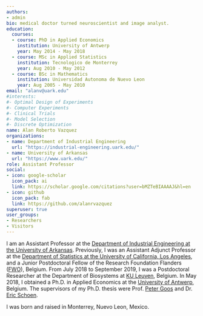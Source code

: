 ```yaml
---
authors:
- admin
bio: medical doctor turned neuroscientist and image analyst.
education:
  courses:
  - course: PhD in Applied Economics
    institution: University of Antwerp
    year: May 2014 - May 2018
  - course: MSc in Applied Statistics
    institution: Tecnologico de Monterrey
    year: Aug 2010 - May 2012
  - course: BSc in Mathematics
    institution: Universidad Autonoma de Nuevo Leon
    year: Aug 2005 - May 2010
email: "alanv@uark.edu"
#interests:
#- Optimal Design of Experiments
#- Computer Experiments
#- Clinical Trials
#- Model Selection
#- Discrete Optimization
name: Alan Roberto Vazquez
organizations:
- name: Department of Industrial Engineering
  url: "https://industrial-engineering.uark.edu/"
- name: University of Arkansas 
  url: "https://www.uark.edu/"
role: Assistant Professor
social:
- icon: google-scholar
  icon_pack: ai
  link: https://scholar.google.com/citations?user=bMZTeBIAAAAJ&hl=en
- icon: github
  icon_pack: fab
  link: https://github.com/alanrvazquez
superuser: true
user_groups:
- Researchers
- Visitors
---
```


I am an Assistant Professor at the [Department of Industrial Engineering at the University of Arkansas](https://industrial-engineering.uark.edu/). Previously, I was an Assistant Adjunct Professor at the [Department of Statistics at the University of California, Los Angeles](http://statistics.ucla.edu/), and a Junior Postdoctoral Fellow of the Research Foundation Flanders ([FWO](https://www.fwo.be/en/)), Belgium. From July 2018 to September 2019, I was a Postdoctoral Researcher at the Department of Biosystems at [KU Leuven](https://www.biw.kuleuven.be/biosyst/english), Belgium. In May 2018, I obtained a Ph.D. in Applied Economics at the [University of Antwerp](https://www.uantwerpen.be/en/about-uantwerp/faculties/faculty-of-business-and-economics/), Belgium. The supervisors of my Ph.D. thesis were Prof. [Peter Goos](http://www.experimental-design.eu/who/) and Dr. [Eric Schoen](http://www.experimental-design.eu/who/). 

I was born and raised in Monterrey, Nuevo Leon, Mexico.

